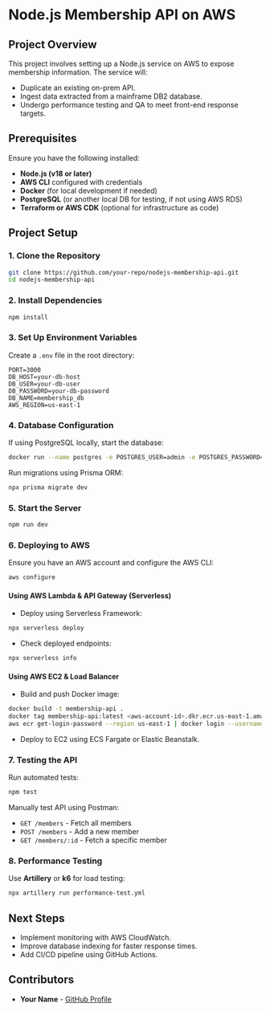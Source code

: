 # Node.js Membership API on AWS

## Project Overview
This project involves setting up a Node.js service on AWS to expose membership information. The service will:
- Duplicate an existing on-prem API.
- Ingest data extracted from a mainframe DB2 database.
- Undergo performance testing and QA to meet front-end response targets.

## Prerequisites
Ensure you have the following installed:
- **Node.js (v18 or later)**
- **AWS CLI** configured with credentials
- **Docker** (for local development if needed)
- **PostgreSQL** (or another local DB for testing, if not using AWS RDS)
- **Terraform or AWS CDK** (optional for infrastructure as code)

## Project Setup

### 1. Clone the Repository
```sh
git clone https://github.com/your-repo/nodejs-membership-api.git
cd nodejs-membership-api
```

### 2. Install Dependencies
```sh
npm install
```

### 3. Set Up Environment Variables
Create a `.env` file in the root directory:
```env
PORT=3000
DB_HOST=your-db-host
DB_USER=your-db-user
DB_PASSWORD=your-db-password
DB_NAME=membership_db
AWS_REGION=us-east-1
```

### 4. Database Configuration
If using PostgreSQL locally, start the database:
```sh
docker run --name postgres -e POSTGRES_USER=admin -e POSTGRES_PASSWORD=admin -p 5432:5432 -d postgres
```
Run migrations using Prisma ORM:
```sh
npx prisma migrate dev
```

### 5. Start the Server
```sh
npm run dev
```

### 6. Deploying to AWS
Ensure you have an AWS account and configure the AWS CLI:
```sh
aws configure
```
#### Using AWS Lambda & API Gateway (Serverless)
- Deploy using Serverless Framework:
```sh
npx serverless deploy
```
- Check deployed endpoints:
```sh
npx serverless info
```
#### Using AWS EC2 & Load Balancer
- Build and push Docker image:
```sh
docker build -t membership-api .
docker tag membership-api:latest <aws-account-id>.dkr.ecr.us-east-1.amazonaws.com/membership-api
aws ecr get-login-password --region us-east-1 | docker login --username AWS --password-stdin <aws-account-id>.dkr.ecr.us-east-1.amazonaws.com
```
- Deploy to EC2 using ECS Fargate or Elastic Beanstalk.

### 7. Testing the API
Run automated tests:
```sh
npm test
```
Manually test API using Postman:
- `GET /members` - Fetch all members
- `POST /members` - Add a new member
- `GET /members/:id` - Fetch a specific member

### 8. Performance Testing
Use **Artillery** or **k6** for load testing:
```sh
npx artillery run performance-test.yml
```

## Next Steps
- Implement monitoring with AWS CloudWatch.
- Improve database indexing for faster response times.
- Add CI/CD pipeline using GitHub Actions.

## Contributors
- **Your Name** - [GitHub Profile](https://github.com/your-profile)

